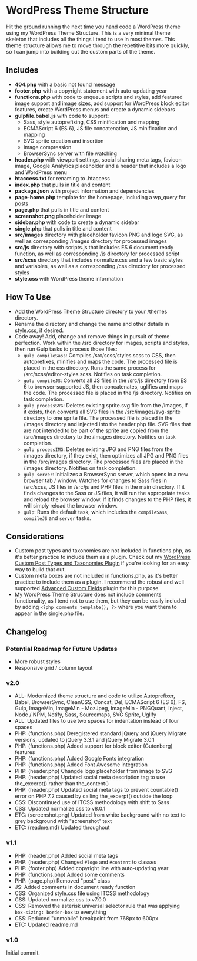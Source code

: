 # WordPress Theme Structure

Hit the ground running the next time you hand code a WordPress theme using my WordPress Theme Structure. This is a very minimal theme skeleton that includes all the things I tend to use in most themes. This theme structure allows me to move through the repetitive bits more quickly, so I can jump into building out the custom parts of the theme.

## Includes

* **404.php** with a basic not found message
* **footer.php** with a copyright statement with auto-updating year
* **functions.php** with code to enqueue scripts and styles, add featured image support and image sizes, add support for WordPress block editor features, create WordPress menus and create a dynamic sidebars
* **gulpfile.babel.js** with code to support:
  * Sass, style autoprefixing, CSS minification and mapping
  * ECMAScript 6 (ES 6), JS file concatenation, JS minification and mapping
  * SVG sprite creation and insertion
  * image compression
  * BrowserSync server with file watching
* **header.php** with viewport settings, social sharing meta tags, favicon image, Google Analytics placeholder and a header that includes a logo and WordPress menu
* **htaccess.txt** for renaming to .htaccess
* **index.php** that pulls in title and content
* **package.json** with project information and dependencies
* **page-home.php** template for the homepage, including a wp_query for posts
* **page.php** that pulls in title and content
* **screenshot.png** placeholder image
* **sidebar.php** with code to create a dynamic sidebar
* **single.php** that pulls in title and content
* **src/images** directory with placeholder favicon PNG and logo SVG, as well as corresponding /images directory for processed images
* **src/js** directory with scripts.js that includes ES 6 document ready function, as well as corresponding /js directory for processed script
* **src/scss** directory that includes normalize.css and a few basic styles and variables, as well as a corresponding /css directory for processed styles
* **style.css** with WordPress theme information

## How To Use

* Add the WordPress Theme Structure directory to your /themes directory.
* Rename the directory and change the name and other details in style.css, if desired.
* Code away! Add, change and remove things in pursuit of theme perfection. Work within the /src directory for images, scripts and styles, then run Gulp tasks to process those files:
  * `gulp compileSass`: Compiles /src/scss/styles.scss to CSS, then autoprefixes, minifies and maps the code. The processed file is placed in the css directory. Runs the same process for /src/scss/editor-styles.scss. Notifies on task completion.
  * `gulp compileJS`: Converts all JS files in the /src/js directory from ES 6 to browser-supported JS, then concatenates, uglifies and maps the code. The processed file is placed in the /js directory. Notifies on task completion.
  * `gulp processSVG`: Deletes existing sprite.svg file from the /images, if it exists, then converts all SVG files in the /src/images/svg-sprite directory to one sprite file. The processed file is placed in the /images directory and injected into the header.php file. SVG files that are not intended to be part of the sprite are copied from the /src/images directory to the /images directory. Notifies on task completion.
  * `gulp processIMG`: Deletes existing JPG and PNG files from the /images directory, if they exist, then optimizes all JPG and PNG files in the /src/images directory. The processed files are placed in the /images directory. Notifies on task completion.
  * `gulp server`: Initializes a BrowserSync server, which opens in a new browser tab / window. Watches for changes to Sass files in /src/scss, JS files in /src/js and PHP files in the main directory. If it finds changes to the Sass or JS files, it will run the appropriate tasks and reload the browser window. If it finds changes to the PHP files, it will simply reload the browser window.
  * `gulp`: Runs the default task, which includes the `compileSass`, `compileJS` and `server` tasks.

## Considerations

* Custom post types and taxonomies are not included in functions.php, as it's better practice to include them as a plugin. Check out my [WordPress Custom Post Types and Taxonomies Plugin](https://github.com/asheabbott/wordpress-custom-post-types-taxonomies) if you're looking for an easy way to build that out.
* Custom meta boxes are not included in functions.php, as it's better practice to include them as a plugin. I recommend the robust and well supported [Advanced Custom Fields](https://wordpress.org/plugins/advanced-custom-fields) plugin for this purpose.
* My WordPress Theme Structure does not include comments functionality, as I tend not to use them, but they can be easily included by adding `<?php comments_template(); ?>` where you want them to appear in the single.php file.

## Changelog

### Potential Roadmap for Future Updates
* More robust styles
* Responsive grid / column layout

### v2.0
* ALL: Modernized theme structure and code to utilize Autoprefixer, Babel, BrowserSync, CleanCSS, Concat, Del, ECMAScript 6 (ES 6), FS, Gulp, ImageMin, ImageMin - MozJpeg, ImageMin - PNGQuant, Inject, Node / NPM, Notify, Sass, Sourcemaps, SVG Sprite, Uglify
* ALL: Updated files to use two spaces for indentation instead of four spaces
* PHP: (functions.php) Deregistered standard jQuery and jQuery Migrate versions, updated to jQuery 3.3.1 and jQuery Migrate 3.0.1
* PHP: (functions.php) Added support for block editor (Gutenberg) features
* PHP: (functions.php) Added Google Fonts integration
* PHP: (functions.php) Added Font Awesome integration
* PHP: (header.php) Changde logo placeholder from image to SVG
* PHP: (header.php) Updated social meta description tag to use the_excerpt() rather than the_content()
* PHP: (header.php) Updated social meta tags to prevent countable() error on PHP 7.2 caused by calling the_excerpt() outside the loop
* CSS: Discontinued use of ITCSS methodology with shift to Sass
* CSS: Updated normalize.css to v8.0.1
* ETC: (screenshot.png) Updated from white background with no text to grey background with "screenshot" text
* ETC: (readme.md) Updated throughout

### v1.1
* PHP: (header.php) Added social meta tags
* PHP: (header.php) Changed `#logo` and `#content` to classes
* PHP: (footer.php) Added copyright line with auto-updating year
* PHP: (functions.php) Added some comments
* PHP: (page.php) Removed "post" class
* JS:  Added comments in document ready function
* CSS: Organized style.css file using ITCSS methodology
* CSS: Updated normalize.css to v7.0.0
* CSS: Removed the asterisk universal selector rule that was applying `box-sizing: border-box` to everything
* CSS: Reduced "unmobile" breakpoint from 768px to 600px
* ETC: Updated readme.md


### v1.0
Initial commit.